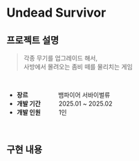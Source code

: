 # Undead Survivor 

## 프로젝트 설명
> 각종 무기를 업그레이드 해서,   
> 사방에서 몰려오는 좀비 떼를 물리치는 게임

<br>

* **장르**     뱀파이어 서바이벌류<br>
* **개발 기간**   2025.01 ~ 2025.02<br>
* **개발 인원**   1인<br>

<br>

## 구현 내용
